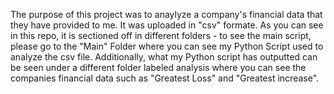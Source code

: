 The purpose of this project was to anaylyze a company's financial data that they have provided to me. It was uploaded in "csv" formate. 
As you can see in this repo, it is sectioned off in different folders - to see the main script, please go to the "Main" Folder where you can see my Python Script used to analyze the csv file. 
Additionally, what my Python script has outputted can be seen under a different folder labeled analysis where you can see the companies financial data such as "Greatest Loss" and "Greatest increase". 
